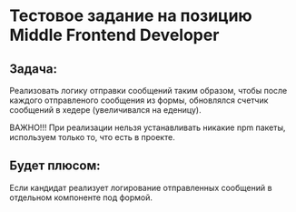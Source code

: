 # Тестовое задание на позицию Middle Frontend Developer

## Задача:
Реализовать логику отправки сообщений таким образом, чтобы после каждого отправленого сообщения
из формы, обновлялся счетчик сообщений в хедере (увеличивался на еденицу).

ВАЖНО!!! При реализации нельзя устанавливать никакие npm пакеты, используем только то, что есть в проекте.

## Будет плюсом:
Если кандидат реализует логирование отправленных сообщений в отдельном компоненте под формой.
